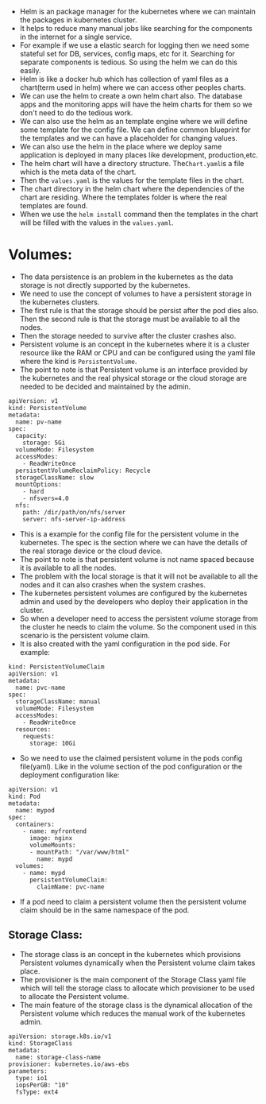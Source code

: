 * Helm is an package manager for the kubernetes where we can maintain the packages in kubernetes cluster.
* It helps to reduce many manual jobs like searching for the components in the internet for a single service.
* For example if we use a elastic search for logging then we need some stateful set for DB, services, config maps, etc for it. Searching for separate components is tedious. So using the helm we can do this easily.
* Helm is like a docker hub which has collection of yaml files as a chart(term used in helm) where we can access other peoples charts.
* We can use the helm to create a own helm chart also. The database apps and the monitoring apps will have the helm charts for them so we don't need to do the tedious work.
* We can also use the helm as an template engine where we will define some template for the config file. We can define common blueprint for the templates and we can have a placeholder for changing values.
*  We can also use the helm in the place where we deploy same application is deployed in many places like development, production,etc.
* The helm chart will have a directory structure. The`Chart.yaml`is a file which is the meta data of the chart.
* Then the `values.yaml` is the values for the template files in the chart.
* The chart directory in the helm chart where the dependencies of the chart are residing. Where the templates folder is where the real templates are found.
* When we use the `helm install` command then the templates in the chart will be filled with the values in the `values.yaml`.
# Volumes:
* The data persistence is an problem in the kubernetes as the data storage is not directly supported by the kubernetes.
* We need to use the concept of volumes to have a persistent storage in the kubernetes clusters.
* The first rule is that the storage should be persist after the pod dies also. Then the second rule is that the storage must be available to all the nodes.
* Then the storage needed to survive after the cluster crashes also.
* Persistent volume is an concept in the kubernetes where it is a cluster resource like the RAM or CPU and can be configured using the yaml file where the kind is `PersistentVolume`.
* The point to note is that Persistent volume is an interface provided by the kubernetes and the real physical storage or the cloud storage are needed to be decided and maintained by the admin.
```
apiVersion: v1
kind: PersistentVolume
metadata:
  name: pv-name
spec:
  capacity:
    storage: 5Gi
  volumeMode: Filesystem
  accessModes:
    - ReadWriteOnce
  persistentVolumeReclaimPolicy: Recycle
  storageClassName: slow
  mountOptions:
    - hard
    - nfsvers=4.0
  nfs:
    path: /dir/path/on/nfs/server
    server: nfs-server-ip-address
```
* This is a example for the config file for the persistent volume in the kubernetes. The spec is the section where we can have the details of the real storage device or the cloud device.
* The point to note is that persistent volume is not name spaced because it is available to all the nodes.
* The problem with the local storage is that it will not be available to all the nodes and it can also crashes when the system crashes.
* The kubernetes persistent volumes are configured by the kubernetes admin and used by the developers who deploy their application in the cluster.
* So when a developer need to access the persistent volume storage from the cluster he needs to claim the volume. So the component used in this scenario is the persistent volume claim.
* It is also created with the yaml configuration in the pod side. For example:
```
kind: PersistentVolumeClaim
apiVersion: v1
metadata:
  name: pvc-name
spec:
  storageClassName: manual
  volumeMode: Filesystem
  accessModes:
    - ReadWriteOnce
  resources:
    requests:
      storage: 10Gi
```
* So we need to use the claimed persistent volume in the pods config file(yaml). Like in the volume section of the pod configuration or the deployment configuration like:
``` 
apiVersion: v1
kind: Pod
metadata:
  name: mypod
spec:
  containers:
    - name: myfrontend
      image: nginx
      volumeMounts:
      - mountPath: "/var/www/html"
        name: mypd
  volumes:
    - name: mypd
      persistentVolumeClaim:
        claimName: pvc-name
```
* If a pod need to claim a persistent volume then the persistent volume claim should be in the same namespace of the pod.
## Storage Class:
* The storage class is an concept in the kubernetes which provisions Persistent volumes dynamically when the Persistent volume claim takes place.
* The provisioner is the main component of the Storage Class yaml file which will tell the storage class to allocate which provisioner to be used to allocate the Persistent volume.
* The main feature of the storage class is the dynamical allocation of the Persistent volume which reduces the manual work of the kubernetes admin.
```
apiVersion: storage.k8s.io/v1
kind: StorageClass
metadata:
  name: storage-class-name
provisioner: kubernetes.io/aws-ebs
parameters:
  type: io1
  iopsPerGB: "10"
  fsType: ext4
```
